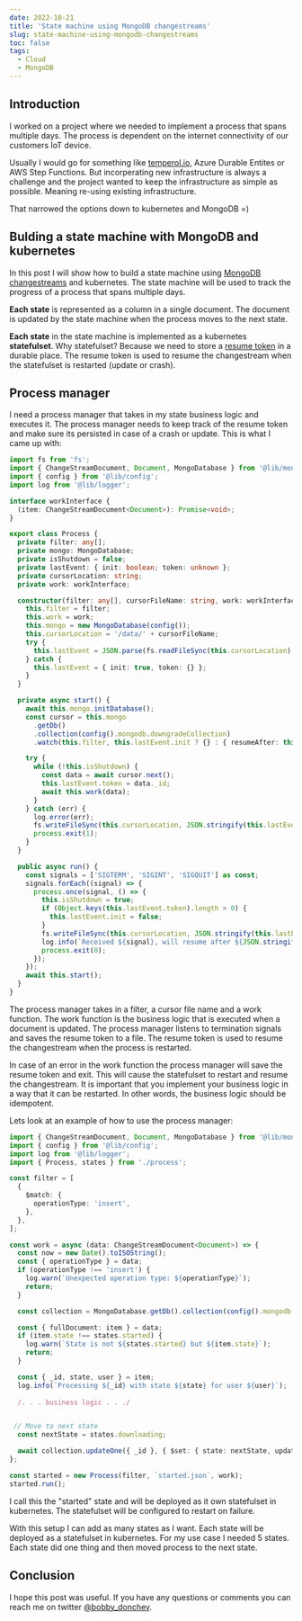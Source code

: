 ```yaml
---
date: 2022-10-21
title: 'State machine using MongoDB changestreams'
slug: state-machine-using-mongodb-changestreams
toc: false
tags:
  - Cloud
  - MongoDB
---
```


## Introduction

I worked on a project where we needed to implement a process that spans multiple days. The process is dependent on the internet connectivity of our customers IoT device.

Usually I would go for something like [temperol.io](https://temporal.io/), Azure Durable Entites or AWS Step Functions. But incorperating new infrastructure is always a challenge and the project wanted to keep the infrastructure as simple as possible. Meaning re-using existing infrastructure.

That narrowed the options down to kubernetes and MongoDB =)

## Bulding a state machine with MongoDB and kubernetes

In this post I will show how to build a state machine using [MongoDB changestreams](https://docs.mongodb.com/manual/changeStreams/) and kubernetes. The state machine will be used to track the progress of a process that spans multiple days. 

**Each state** is represented as a column in a single document. The document is updated by the state machine when the process moves to the next state.

**Each state** in the state machine is implemented as a kubernetes **statefulset**. Why statefulset? Because we need to store a [resume token](https://www.mongodb.com/docs/manual/changeStreams/#std-label-change-stream-resume-token) in a durable place. The resume token is used to resume the changestream when the statefulset is restarted (update or crash).

## Process manager

I need a process manager that takes in my state business logic and executes it. The process manager needs to keep track of the resume token and make sure its persisted in case of a crash or update. This is what I came up with:


```ts
import fs from 'fs';
import { ChangeStreamDocument, Document, MongoDatabase } from '@lib/mongo';
import { config } from '@lib/config';
import log from '@lib/logger';

interface workInterface {
  (item: ChangeStreamDocument<Document>): Promise<void>;
}

export class Process {
  private filter: any[];
  private mongo: MongoDatabase;
  private isShutdown = false;
  private lastEvent: { init: boolean; token: unknown };
  private cursorLocation: string;
  private work: workInterface;

  constructor(filter: any[], cursorFileName: string, work: workInterface) {
    this.filter = filter;
    this.work = work;
    this.mongo = new MongoDatabase(config());
    this.cursorLocation = '/data/' + cursorFileName;
    try {
      this.lastEvent = JSON.parse(fs.readFileSync(this.cursorLocation).toString());
    } catch {
      this.lastEvent = { init: true, token: {} };
    }
  }

  private async start() {
    await this.mongo.initDatabase();
    const cursor = this.mongo
      .getDb()
      .collection(config().mongodb.downgradeCollection)
      .watch(this.filter, this.lastEvent.init ? {} : { resumeAfter: this.lastEvent.token });

    try {
      while (!this.isShutdown) {
        const data = await cursor.next();
        this.lastEvent.token = data._id;
        await this.work(data);
      }
    } catch (err) {
      log.error(err);
      fs.writeFileSync(this.cursorLocation, JSON.stringify(this.lastEvent));
      process.exit(1);
    }
  }

  public async run() {
    const signals = ['SIGTERM', 'SIGINT', 'SIGQUIT'] as const;
    signals.forEach((signal) => {
      process.once(signal, () => {
        this.isShutdown = true;
        if (Object.keys(this.lastEvent.token).length > 0) {
          this.lastEvent.init = false;
        }
        fs.writeFileSync(this.cursorLocation, JSON.stringify(this.lastEvent));
        log.info(`Received ${signal}, will resume after ${JSON.stringify(this.lastEvent)}`);
        process.exit(0);
      });
    });
    await this.start();
  }
}
```

The process manager takes in a filter, a cursor file name and a work function. The work function is the business logic that is executed when a document is updated. 
The process manager listens to termination signals and saves the resume token to a file. The resume token is used to resume the changestream when the process is restarted.

In case of an error in the work function the process manager will save the resume token and exit. This will cause the statefulset to restart and resume the changestream. It is important that you implement your business logic in a way that it can be restarted. In other words, the business logic should be idempotent. 


Lets look at an example of how to use the process manager:

```ts
import { ChangeStreamDocument, Document, MongoDatabase } from '@lib/mongo';
import { config } from '@lib/config';
import log from '@lib/logger';
import { Process, states } from './process';

const filter = [
  {
    $match: {
      operationType: 'insert',
    },
  },
];

const work = async (data: ChangeStreamDocument<Document>) => {
  const now = new Date().toISOString();
  const { operationType } = data;
  if (operationType !== 'insert') {
    log.warn(`Unexpected operation type: ${operationType}`);
    return;
  }

  const collection = MongoDatabase.getDb().collection(config().mongodb.downgradeCollection);

  const { fullDocument: item } = data;
  if (item.state !== states.started) {
    log.warn(`State is not ${states.started} but ${item.state}`);
    return;
  }

  const { _id, state, user } = item;
  log.info(`Processing ${_id} with state ${state} for user ${user}`);
  
  /. . . business logic . . ./


 // Move to next state
  const nextState = states.downloading;

  await collection.updateOne({ _id }, { $set: { state: nextState, updatedAt: now } });
};

const started = new Process(filter, `started.json`, work);
started.run();
```

I call this the "started" state and will be deployed as it own statefulset in kubernetes. The statefulset will be configured to restart on failure.


With this setup I can add as many states as I want. Each state will be deployed as a statefulset in kubernetes.
For my use case I needed 5 states. Each state did one thing and then moved process to the next state.


## Conclusion

I hope this post was useful. If you have any questions or comments you can reach me on twitter [@bobby_donchev](https://twitter.com/bobby_donchev).